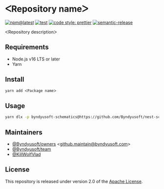 # ᐸRepository nameᐳ

[![npm@latest](https://img.shields.io/npm/v/@@byndyusoft/nest-schematics/latest.svg)](https://www.npmjs.com/package/@@byndyusoft/nest-schematics)
[![test](https://github.com/Byndyusoft/node-typescript-template/actions/workflows/test.yaml/badge.svg?branch=master)](https://github.com/Byndyusoft/node-typescript-template/actions/workflows/test.yaml)
[![code style: prettier](https://img.shields.io/badge/code_style-prettier-ff69b4.svg)](https://github.com/prettier/prettier)
[![semantic-release](https://img.shields.io/badge/%20%20%F0%9F%93%A6%F0%9F%9A%80-semantic--release-e10079.svg)](https://github.com/semantic-release/semantic-release)

ᐸRepository descriptionᐳ

## Requirements

- Node.js v16 LTS or later
- Yarn

## Install

```bash
yarn add ᐸPackage nameᐳ
```

## Usage

```bash
yarn dlx -p byndyusoft-schematics@https://github.com/Byndyusoft/nest-schematics  -p @nestjs/cli nest g app -c byndyusoft-schematics
```

## Maintainers

- [@Byndyusoft/owners](https://github.com/orgs/Byndyusoft/teams/owners) <<github.maintain@byndyusoft.com>>
- [@Byndyusoft/team](https://github.com/orgs/Byndyusoft/teams/team)
- [@KillWolfVlad](https://github.com/KillWolfVlad)

## License

This repository is released under version 2.0 of the
[Apache License](https://www.apache.org/licenses/LICENSE-2.0).
